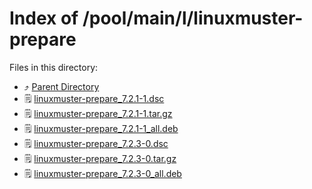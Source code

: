 
# Index of /pool/main/l/linuxmuster-prepare
Files in this directory:
- ⤴ [Parent Directory](../)
- 🗒 [linuxmuster-prepare_7.2.1-1.dsc](linuxmuster-prepare_7.2.1-1.dsc)
- 🗒 [linuxmuster-prepare_7.2.1-1.tar.gz](linuxmuster-prepare_7.2.1-1.tar.gz)
- 🗒 [linuxmuster-prepare_7.2.1-1_all.deb](linuxmuster-prepare_7.2.1-1_all.deb)
- 🗒 [linuxmuster-prepare_7.2.3-0.dsc](linuxmuster-prepare_7.2.3-0.dsc)
- 🗒 [linuxmuster-prepare_7.2.3-0.tar.gz](linuxmuster-prepare_7.2.3-0.tar.gz)
- 🗒 [linuxmuster-prepare_7.2.3-0_all.deb](linuxmuster-prepare_7.2.3-0_all.deb)
